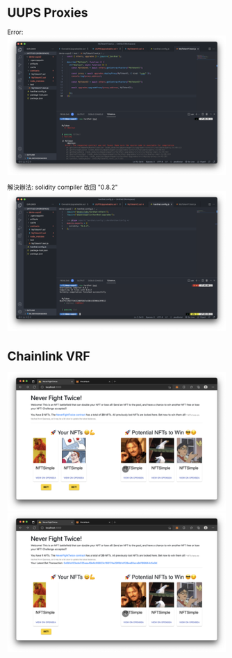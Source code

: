 # UUPS Proxies

Error:
![](UUPS1.png)

解決辦法: solidity compiler 改回 "0.8.2"
![](UUPS2.png)

# Chainlink VRF

![](VRF1.png)
![](VRF2.png)
